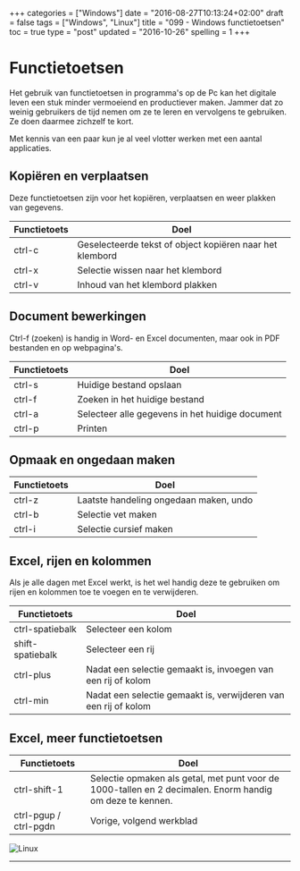 +++
categories = ["Windows"]
date = "2016-08-27T10:13:24+02:00"
draft = false
tags = ["Windows", "Linux"]
title = "099 - Windows functietoetsen"
toc = true
type = "post"
updated = "2016-10-26"
spelling = 1
+++


# Functietoetsen

Het gebruik van functietoetsen in programma's op de Pc kan het digitale leven
een stuk minder vermoeiend en productiever maken. Jammer dat zo weinig
gebruikers de tijd nemen om ze te leren en vervolgens te gebruiken. Ze doen
daarmee zichzelf te kort.

Met kennis van een paar kun je al veel vlotter werken met een aantal
applicaties.

## Kopiëren en verplaatsen
Deze functietoetsen zijn voor het kopiëren, verplaatsen en weer plakken van
gegevens. 

Functietoets | Doel
------------ | ------------------------
ctrl-c       | Geselecteerde tekst of object kopiëren naar het klembord
ctrl-x       | Selectie wissen naar het klembord
ctrl-v       | Inhoud van het klembord plakken


## Document bewerkingen
Ctrl-f (zoeken) is handig in Word- en Excel documenten, maar ook in PDF bestanden
en op webpagina's.

Functietoets | Doel
------------ | ------------------------
ctrl-s       | Huidige bestand opslaan
ctrl-f       | Zoeken in het huidige bestand
ctrl-a       | Selecteer alle gegevens in het huidige document
ctrl-p       | Printen

## Opmaak en ongedaan maken

Functietoets | Doel
------------ | ------------------------
ctrl-z       | Laatste handeling ongedaan maken, undo
ctrl-b       | Selectie vet maken
ctrl-i       | Selectie cursief maken


## Excel, rijen en kolommen

Als je alle dagen met Excel werkt, is het wel handig deze te gebruiken om rijen
en kolommen toe te voegen en te verwijderen.

Functietoets | Doel
------------ | ------------------------
ctrl-spatiebalk  | Selecteer een kolom
shift-spatiebalk | Selecteer een rij
ctrl-plus | Nadat een selectie gemaakt is, invoegen van een rij of kolom
ctrl-min  | Nadat een selectie gemaakt is, verwijderen van een rij of kolom


## Excel, meer functietoetsen

Functietoets | Doel
------------ | ------------------------
ctrl-shift-1 | Selectie opmaken als getal, met punt voor de 1000-tallen en 2 decimalen. Enorm handig om deze te kennen.
ctrl-pgup / ctrl-pgdn | Vorige, volgend werkblad


![Linux](/img/logo_linux.jpg)

* * *


